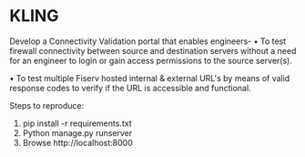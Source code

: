 # KLING

Develop a Connectivity Validation portal that enables engineers-
•	To test firewall connectivity between source and destination servers without a need for an engineer to login or gain access permissions to the source server(s).

•	To test multiple Fiserv hosted internal & external URL's by means of valid response codes to verify if the URL is accessible and functional.




Steps to reproduce:

1. pip install -r requirements.txt
2. Python manage.py runserver <port optional>
3. Browse http://localhost:8000